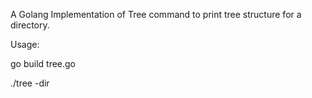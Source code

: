 A Golang Implementation of Tree command to print tree structure for a directory. 

Usage: 

go build tree.go

./tree -dir <directory path>
